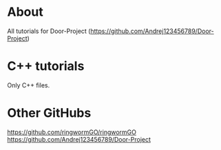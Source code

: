 # About
All tutorials for Door-Project (https://github.com/Andrej123456789/Door-Project)

# C++ tutorials
Only C++ files.

# Other GitHubs
https://github.com/ringwormGO/ringwormGO
https://github.com/Andrej123456789/Door-Project
